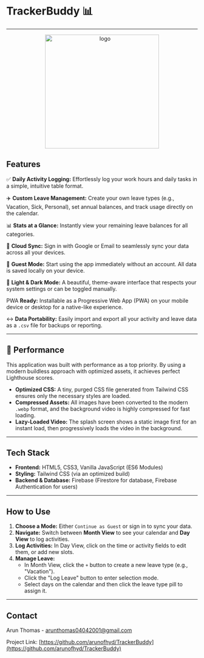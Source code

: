 # TrackerBuddy 📊
---

<p align="center">
  <img width="300" height="300" alt="logo" src="https://github.com/user-attachments/assets/50c4c0f8-2b47-4790-9c92-7c66fc91e012" />
</p>

## Features

✅ **Daily Activity Logging:** Effortlessly log your work hours and daily tasks in a simple, intuitive table format.

✈️ **Custom Leave Management:** Create your own leave types (e.g., Vacation, Sick, Personal), set annual balances, and track usage directly on the calendar.

📊 **Stats at a Glance:** Instantly view your remaining leave balances for all categories.

🔄 **Cloud Sync:** Sign in with Google or Email to seamlessly sync your data across all your devices.

👤 **Guest Mode:** Start using the app immediately without an account. All data is saved locally on your device.

🌙 **Light & Dark Mode:** A beautiful, theme-aware interface that respects your system settings or can be toggled manually.

 PWA **Ready:** Installable as a Progressive Web App (PWA) on your mobile device or desktop for a native-like experience.

 ↔️ **Data Portability:** Easily import and export all your activity and leave data as a `.csv` file for backups or reporting.

---

## 🚀 Performance

This application was built with performance as a top priority. By using a modern buildless approach with optimized assets, it achieves perfect Lighthouse scores.

<p align="center">
  </p>

-   **Optimized CSS:** A tiny, purged CSS file generated from Tailwind CSS ensures only the necessary styles are loaded.
-   **Compressed Assets:** All images have been converted to the modern `.webp` format, and the background video is highly compressed for fast loading.
-   **Lazy-Loaded Video:** The splash screen shows a static image first for an instant load, then progressively loads the video in the background.

---

## Tech Stack

-   **Frontend:** HTML5, CSS3, Vanilla JavaScript (ES6 Modules)
-   **Styling:** Tailwind CSS (via an optimized build)
-   **Backend & Database:** Firebase (Firestore for database, Firebase Authentication for users)

---

## How to Use

1.  **Choose a Mode:** Either `Continue as Guest` or sign in to sync your data.
2.  **Navigate:** Switch between **Month View** to see your calendar and **Day View** to log activities.
3.  **Log Activities:** In Day View, click on the time or activity fields to edit them, or add new slots.
4.  **Manage Leave:**
    -   In Month View, click the `+` button to create a new leave type (e.g., "Vacation").
    -   Click the "Log Leave" button to enter selection mode.
    -   Select days on the calendar and then click the leave type pill to assign it.

---

## Contact

Arun Thomas - [arunthomas04042001@gmail.com](mailto:arunthomas04042001@gmail.com)

Project Link: [https://github.com/arunofhyd/TrackerBuddy](https://github.com/arunofhyd/TrackerBuddy)
